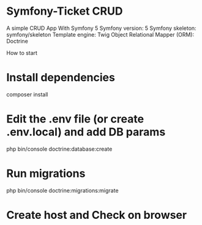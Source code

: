 # Symfony-Ticket CRUD
  
A simple CRUD App With Symfony 5
Symfony version: 5
Symfony skeleton: symfony/skeleton
Template engine: Twig
Object Relational Mapper (ORM): Doctrine
  
How to start
# Install dependencies
composer install

# Edit the .env file (or create .env.local) and add DB params
php bin/console doctrine:database:create

# Run migrations
php bin/console doctrine:migrations:migrate

# Create host and Check on browser
